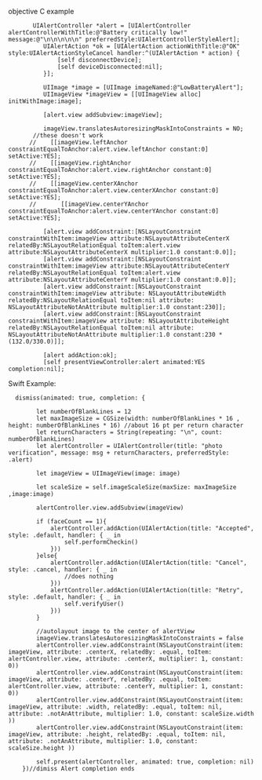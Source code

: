  objective C example

           UIAlertController *alert = [UIAlertController alertControllerWithTitle:@"Battery critically low!" message:@"\n\n\n\n\n" preferredStyle:UIAlertControllerStyleAlert];
              UIAlertAction *ok = [UIAlertAction actionWithTitle:@"OK" style:UIAlertActionStyleCancel handler:^(UIAlertAction * action) {
                  [self disconnectDevice];
                  [self deviceDisconnected:nil];
              }];

              UIImage *image = [UIImage imageNamed:@"LowBatteryAlert"];
              UIImageView *imageView = [[UIImageView alloc] initWithImage:image];

              [alert.view addSubview:imageView];

              imageView.translatesAutoresizingMaskIntoConstraints = NO;
           //these doesn't work
          //    [[imageView.leftAnchor constraintEqualToAnchor:alert.view.leftAnchor constant:0] setActive:YES];
          //    [[imageView.rightAnchor constraintEqualToAnchor:alert.view.rightAnchor constant:0] setActive:YES];
          //    [[imageView.centerXAnchor constraintEqualToAnchor:alert.view.centerXAnchor constant:0] setActive:YES];
          //       [[imageView.centerYAnchor constraintEqualToAnchor:alert.view.centerYAnchor constant:0] setActive:YES];

              [alert.view addConstraint:[NSLayoutConstraint constraintWithItem:imageView attribute:NSLayoutAttributeCenterX relatedBy:NSLayoutRelationEqual toItem:alert.view attribute:NSLayoutAttributeCenterX multiplier:1.0 constant:0.0]];
              [alert.view addConstraint:[NSLayoutConstraint constraintWithItem:imageView attribute:NSLayoutAttributeCenterY relatedBy:NSLayoutRelationEqual toItem:alert.view attribute:NSLayoutAttributeCenterY multiplier:1.0 constant:0.0]];
              [alert.view addConstraint:[NSLayoutConstraint constraintWithItem:imageView attribute: NSLayoutAttributeWidth relatedBy:NSLayoutRelationEqual toItem:nil attribute: NSLayoutAttributeNotAnAttribute multiplier:1.0 constant:230]];
              [alert.view addConstraint:[NSLayoutConstraint constraintWithItem:imageView attribute: NSLayoutAttributeHeight relatedBy:NSLayoutRelationEqual toItem:nil attribute: NSLayoutAttributeNotAnAttribute multiplier:1.0 constant:230 *(132.0/330.0)]];

              [alert addAction:ok];
              [self presentViewController:alert animated:YES completion:nil];


Swift Example:


      dismiss(animated: true, completion: {
            
            let numberOfBlankLines = 12
            let maxImageSize = CGSize(width: numberOfBlankLines * 16 , height: numberOfBlankLines * 16) //about 16 pt per return character
            let returnCharacters = String(repeating: "\n", count: numberOfBlankLines)
            let alertController = UIAlertController(title: "photo verification", message: msg + returnCharacters, preferredStyle: .alert)
            
            let imageView = UIImageView(image: image)
            
            let scaleSize = self.imageScaleSize(maxSize: maxImageSize ,image:image)
            
            alertController.view.addSubview(imageView)
            
            if (faceCount == 1){
                alertController.addAction(UIAlertAction(title: "Accepted", style: .default, handler: { _ in
                    self.performCheckin()
                }))
            }else{
                alertController.addAction(UIAlertAction(title: "Cancel", style: .cancel, handler: { _ in
                    //does nothing
                }))
                alertController.addAction(UIAlertAction(title: "Retry", style: .default, handler: { _ in
                    self.verifyUser()
                }))
            }
            
            //autolayout image to the center of alertView
            imageView.translatesAutoresizingMaskIntoConstraints = false
            alertController.view.addConstraint(NSLayoutConstraint(item: imageView, attribute: .centerX, relatedBy: .equal, toItem: alertController.view, attribute: .centerX, multiplier: 1, constant: 0))
            alertController.view.addConstraint(NSLayoutConstraint(item: imageView, attribute: .centerY, relatedBy: .equal, toItem: alertController.view, attribute: .centerY, multiplier: 1, constant: 0))
            alertController.view.addConstraint(NSLayoutConstraint(item: imageView, attribute: .width, relatedBy: .equal, toItem: nil, attribute: .notAnAttribute, multiplier: 1.0, constant: scaleSize.width ))
            alertController.view.addConstraint(NSLayoutConstraint(item: imageView, attribute: .height, relatedBy: .equal, toItem: nil, attribute: .notAnAttribute, multiplier: 1.0, constant: scaleSize.height ))
            
            self.present(alertController, animated: true, completion: nil)
        })//dimiss Alert completion ends
    
    
